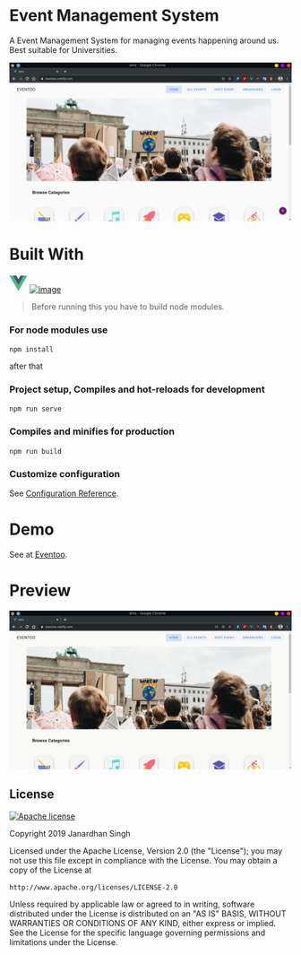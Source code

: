 # Event Management System
A Event Management System for managing events happening around us. Best suitable for Universities. 

<img src="./src/assets/home.png">

# Built With
<a href="https://vuejs.org/"><img src="./public/img/icons/favicon-32x32.png" title="Vuejs" alt="image" target="_blank"></a> <a href="https://firebase.google.com/" target="_blank"><img src="./public/firebase32x32.ico" title="Vuejs" alt="image"></a> 


>Before running this you have to build node modules. 

### For node modules use 

```
npm install
```

after that

### Project setup, Compiles and hot-reloads for development
```
npm run serve
```

### Compiles and minifies for production
```
npm run build
```

### Customize configuration
See [Configuration Reference](https://cli.vuejs.org/config/).

# Demo
See at [Eventoo](https://eventoo.netlify.com/).

# Preview
![Recordit GIF](./src/assets/rec.gif)

## License
[![Apache license](https://img.shields.io/badge/license-apache-blue?style=for-the-badge&logo=appveyor)](http://www.apache.org/licenses/LICENSE-2.0e)

Copyright 2019 Janardhan Singh

Licensed under the Apache License, Version 2.0 (the "License");
you may not use this file except in compliance with the License.
You may obtain a copy of the License at

    http://www.apache.org/licenses/LICENSE-2.0

Unless required by applicable law or agreed to in writing, software
distributed under the License is distributed on an "AS IS" BASIS,
WITHOUT WARRANTIES OR CONDITIONS OF ANY KIND, either express or implied.
See the License for the specific language governing permissions and
limitations under the License.
